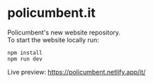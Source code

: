 # policumbent.it
Policumbent's new website repository.\
To start the website locally run:
```
npm install
npm run dev
```
Live preview: https://policumbent.netlify.app/it/
